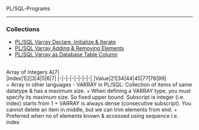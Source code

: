 PL/SQL-Programs

___

### Collections

+ [PL/SQL Varray Declare, Initialize & Iterate](https://github.com/shobhit-singh/PLSQL-Programs/blob/master/varray_01.sql)
+ [PL/SQL Varray Adding & Removing Elements](https://github.com/shobhit-singh/PLSQL-Programs/blob/master/varray_02.sql)
+ [PL/SQL Varray as Database Table Column](https://github.com/shobhit-singh/PLSQL-Programs/blob/master/varray_03.sql)
<br>
Array of Integers A[7] 
<br>
|Index|1|2|3|4|5|6|7|
|-|-|-|-|-|-|-|-|
|Value|21|34|44|45|77|78|99|
<br>
+ Array in other languages - VARRAY in PL/SQL: Collection of items of same datatype & has a maximum size. 
+ When defining a VARRAY type, you must specify its maximum size. So fixed upper bound. Subscript is integer (i.e. index) starts from 1
+ VARRAY is always dense (consecutive subscript). You cannot delete an item in middle, but we can trim elements from end. 
+ Preferred when no of elements known & accessed using  sequence i.e. index 
